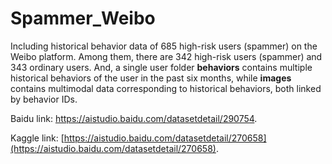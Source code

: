 # Spammer_Weibo

Including historical behavior data of 685 high-risk users (spammer) on the Weibo platform. Among them, there are 342 high-risk users (spammer) and 343 ordinary users. And, a single user folder **behaviors** contains multiple historical behaviors of the user in the past six months, while **images** contains multimodal data corresponding to historical behaviors, both linked by behavior IDs.

Baidu link: https://aistudio.baidu.com/datasetdetail/290754.

Kaggle link: [https://aistudio.baidu.com/datasetdetail/270658](https://aistudio.baidu.com/datasetdetail/270658).
